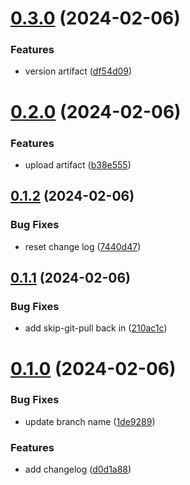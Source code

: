 # [0.3.0](https://github.com/mattrittersas/greetings-ci/compare/v0.2.0...v0.3.0) (2024-02-06)


### Features

* version artifact ([df54d09](https://github.com/mattrittersas/greetings-ci/commit/df54d09ac9086727e729b07243d4482b922d63d9))



# [0.2.0](https://github.com/mattrittersas/greetings-ci/compare/v0.1.2...v0.2.0) (2024-02-06)


### Features

* upload artifact ([b38e555](https://github.com/mattrittersas/greetings-ci/commit/b38e5553dc05a9b31090825c5f18fefdce42f962))



## [0.1.2](https://github.com/mattrittersas/greetings-ci/compare/v0.1.1...v0.1.2) (2024-02-06)


### Bug Fixes

* reset change log ([7440d47](https://github.com/mattrittersas/greetings-ci/commit/7440d4758f9e1fc6d0f8ba8ebb5ed51cbc12aee3))



## [0.1.1](https://github.com/mattrittersas/greetings-ci/compare/v0.1.0...v0.1.1) (2024-02-06)


### Bug Fixes

* add skip-git-pull back in ([210ac1c](https://github.com/mattrittersas/greetings-ci/commit/210ac1c8b60333030dd0d2f209b7c21d93c87fca))



# [0.1.0](https://github.com/mattrittersas/greetings-ci/compare/d0d1a88ea7f2b27a5a1faeb0899a0579920b1b3e...v0.1.0) (2024-02-06)


### Bug Fixes

* update branch name ([1de9289](https://github.com/mattrittersas/greetings-ci/commit/1de92892cfe7fc0285677538d38609e453637b0c))


### Features

* add changelog ([d0d1a88](https://github.com/mattrittersas/greetings-ci/commit/d0d1a88ea7f2b27a5a1faeb0899a0579920b1b3e))



